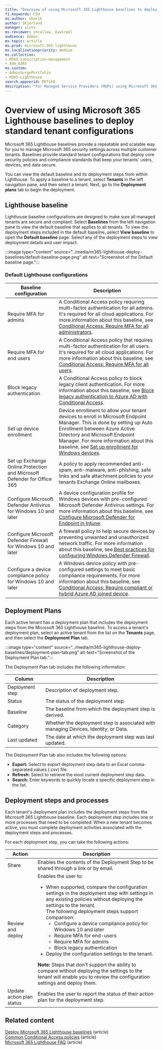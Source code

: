 ```yaml
---
title: "Overview of using Microsoft 365 Lighthouse baselines to deploy standard tenant configurations"
f1.keywords: CSH
ms.author: sharik
author: SKjerland
manager: scotv
ms-reviewer: shcallaw, kywirpel
audience: Admin
ms.topic: article
ms.prod: microsoft-365-lighthouse
ms.localizationpriority: medium
ms.collection:
- M365-subscription-management
- Adm_O365
ms.custom:
- AdminSurgePortfolio
- M365-Lighthouse                         
search.appverid: MET150
description: "For Managed Service Providers (MSPs) using Microsoft 365 Lighthouse, learn about using baselines to deploy standard tenant configurations."
---
```


# Overview of using Microsoft 365 Lighthouse baselines to deploy standard tenant configurations 

Microsoft 365 Lighthouse baselines provide a repeatable and scalable way for you to manage Microsoft 365 security settings across multiple customer tenants. Baselines provide standard tenant configurations that deploy core security policies and compliance standards that keep your tenants' users, devices, and data secure.

You can view the default baseline and its deployment steps from within Lighthouse. To apply a baseline to a tenant, select **Tenants** in the left navigation pane, and then select a tenant. Next, go to the **Deployment plans** tab to begin the deployment.

## Lighthouse baseline

Lighthouse baseline configurations are designed to make sure all managed tenants are secure and compliant. Select **Baselines** from the left navigation pane to view the default baseline that applies to all tenants.  To view the deployment steps included in the default baseline, select **View baseline** to open the **Default baseline** page. Select any of the deployment steps to view deployment details and user impact.

:::image type="content" source="../media/m365-lighthouse-deploy-baselines/default-baseline-page.png" alt-text="Screenshot of the Default baseline page.":::

### Default Lighthouse configurations

| Baseline configuration | Description |
|--|--|
| Require MFA for admins | A Conditional Access policy requiring multi-factor authentication for all admins. It's required for all cloud applications. For more information about this baseline, see [Conditional Access: Require MFA for all administrators](/azure/active-directory/conditional-access/howto-conditional-access-policy-admin-mfa).|
| Require MFA for end users | A Conditional Access policy that requires multi-factor authentication for all users.  It's required for all cloud applications. For more information about this baseline, see [Conditional Access: Require MFA for all users](/azure/active-directory/conditional-access/howto-conditional-access-policy-all-users-mfa). |
| Block legacy authentication | A Conditional Access policy to block legacy client authentication. For more information about this baseline, see [Block legacy authentication to Azure AD with Conditional Access](/azure/active-directory/conditional-access/block-legacy-authentication).|
| Set up device enrollment | Device enrollment to allow your tenant devices to enroll in Microsoft Endpoint Manager. This is done by setting up Auto Enrollment between Azure Active Directory and Microsoft Endpoint Manager. For more information about this baseline, see [Set up enrollment for Windows devices](/mem/intune/enrollment/windows-enroll). |
| Set up Exchange Online Protection and Microsoft Defender for Office 365 | A policy to apply recommended anti-spam, anti-malware, anti-phishing, safe links and safe attachment policies to your tenants Exchange Online mailboxes. |
| Configure Microsoft Defender Antivirus for Windows 10 and later | A device configuration profile for Windows devices with pre-configured Microsoft Defender Antivirus settings. For more information about this baseline, see [Configure Microsoft Defender for Endpoint in Intune](/mem/intune/protect/advanced-threat-protection-configure).|
| Configure Microsoft Defender Firewall for Windows 10 and later | A firewall policy to help secure devices by preventing unwanted and unauthorized network traffic. For more information about this baseline, see [Best practices for configuring Windows Defender Firewall](/windows/security/threat-protection/windows-firewall/best-practices-configuring).  |
| Configure a device compliance policy for Windows 10 and later | A Windows device policy with pre-configured settings to meet basic compliance requirements. For more information about this baseline, see [Conditional Access: Require compliant or hybrid Azure AD joined device](/azure/active-directory/conditional-access/howto-conditional-access-policy-compliant-device). |

## Deployment Plans

Each active tenant has a deployment plan that includes the deployment steps from the Microsoft 365 Lighthouse baseline. To access a tenant's deployment plan, select an active tenant from the list on the **Tenants** page, and then select the **Deployment Plan** tab.

:::image type="content" source="../media/m365-lighthouse-deploy-baselines/deployment-plan-tab.png" alt-text="Screenshot of the Deployment Plan tab.":::

The Deployment Plan tab includes the following information:


|Column  |Description  |
|---------|---------|
|Deployment step     |  Description of deployment step.       |
|Status     |The status of the deployment step.         |
|Baseline     |The baseline from which the deployment step is derived.         |
|Category     | Whether the deployment step is associated with managing Devices, Identity, or Data.        |
|Last updated    | The date at which the deployment step was last updated.        |


The Deployment Plan tab also includes the following options:

- **Export:** Select to export deployment step data to an Excel comma-separated values (.csv) file.
- **Refresh:** Select to retrieve the most current deployment step data.
- **Search:** Enter keywords to quickly locate a specific deployment step in the list.

## Deployment steps and processes

Each tenant's deployment plan includes the deployment steps from the Microsoft 365 Lighthouse baseline. Each deployment step includes one or more processes that need to be completed. When a new tenant becomes active, you must complete deployment activities associated with the deployment steps and processes.

For each deployment step, you can take the following actions:

|Action  |Description  |
|---------|---------|
| Share    |  Enables the contents of the Deployment Step to be shared through a link or by email.    |
| Review and deploy    |  Enables the user to: <ul><li>When supported, compare the configuration settings in the deployment step with settings in any existing policies without deploying the settings to the tenant.<br>The following deployment steps support comparison:</br><ul><li>Configure a device compliance policy for Windows 10 and later</li><li>Require MFA for end-users</li><li>Require MFA for admins</li><li>Block legacy authentication</li></ul></li> <li>Deploy the configuration settings to the tenant.</li></ul>**Note:** Steps that don't support the ability to compare without deploying the settings to the tenant will enable you to review the configuration settings and deploy them.|
| Update action plan status    |  Enables the user to report the status of their action plan for the deployment step.      |

## Related content

[Deploy Microsoft 365 Lighthouse baselines](m365-lighthouse-deploy-baselines.md) (article)\
[Common Conditional Access policies](/azure/active-directory/conditional-access/concept-conditional-access-policy-common) (article)\
[Microsoft 365 Lighthouse FAQ](m365-lighthouse-faq.yml) (article)
